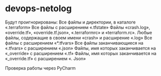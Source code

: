 # devops-netolog
Будут проигнорированы:
Все файлы и директории, в каталоге «.terraform»
Все файлы с расширением «.tfstate»
Файлы «crash.log», «override.tf», «override.tf.json», «.terraformrc» и «terraform.rc».
Любые файлы, содержащие в своем имени «crash» и расширение «.log»
Все файлы с расширением «*.tfvars»
Все файлы заканчивающиеся на «.tfvars» с расширением «.json»
Файлы, имя которых заканчивается на «_override» с расширением «.tf»
Файлы, имя которых заканчивается на «_override.tf» с расширением «. Json»

Проверка работы через PyCharm